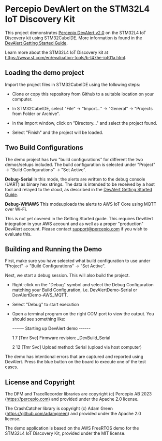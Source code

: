 # Percepio DevAlert on the STM32L4 IoT Discovery Kit

This project demonstrates [Percepio DevAlert v2.0](https://percepio.com/devalert) on the STM32L4 IoT Discovery kit using STM32CubeIDE.
More information is found in the [DevAlert Getting Started Guide](https://percepio.com/devalert/gettingstarted/).

Learn more about the STM32L4 IoT Discovery kit at https://www.st.com/en/evaluation-tools/b-l475e-iot01a.html. 

## Loading the demo project

Import the project files in STM32CubeIDE using the following steps:

- Clone or copy this repository from Github to a suitable location on your computer.

- In STM32CubeIDE, select "File" -> "Import..." -> "General" -> "Projects from Folder or Archive".

- In the Import window, click on "Directory..." and select the project found.
	
- Select "Finish" and the project will be loaded.

## Two Build Configurations

The demo project has two "build configurations" for different the two demos/setups included.
The build configuration is selected under "Project" -> "Build Configurations" -> "Set Active". 

**Debug-Serial**
In this mode, the alerts are written to the debug console (UART) as binary hex strings.
The data is intended to be received by a host tool and relayed to the cloud, as described in the [DevAlert Getting Started Guide](https://percepio.com/devalert/gettingstarted/). 

**Debug-WifiAWS**
This modeuploads the alerts to AWS IoT Core using MQTT over Wi-Fi. 

This is not yet covered in the Getting Started guide. This requires DevAlert integration in your AWS account and as well as a proper "production" DevAlert account.
Please contact support@percepio.com if you wish to evaluate this.

## Building and Running the Demo

First, make sure you have selected what build configuration to use under "Project" -> "Build Configurations" -> "Set Active".

Next, we start a debug session. This will also build the project.

- Right-click on the "Debug" symbol and select the Debug Configuration matching your Build Configuration, i.e. DevAlertDemo-Serial or DevAlertDemo-AWS_MQTT.

- Select "Debug" to start execution

- Open a terminal program on the right COM port to view the output. You should see something like:

    ------ Starting up DevAlert demo ------

    1 7 [Tmr Svc] Firmware revision: _DevBuild_Serial

    2 12 [Tmr Svc] Upload method: Serial (upload via host computer)	

The demo has intentional errors that are captured and reported using DevAlert.
Press the blue button on the board to execute one of the test cases.

## License and Copyright

The DFM and TraceRecorder libraries are copyright (c) Percepio AB 2023 (https://percepio.com) and provided under the Apache 2.0 license.

The CrashCatcher library is copyright (c) Adam Green (https://github.com/adamgreen) and provided under the Apache 2.0 license.

The demo application is based on the AWS FreeRTOS demo for the STM32L4 IoT Discovery Kit, provided under the MIT license. 
